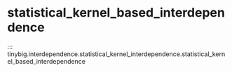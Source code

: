 # statistical_kernel_based_interdependence

::: tinybig.interdependence.statistical_kernel_interdependence.statistical_kernel_based_interdependence